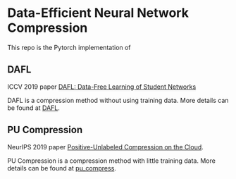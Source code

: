# Data-Efficient Neural Network Compression
This repo is the Pytorch implementation of 

## DAFL
ICCV 2019 paper [DAFL: Data-Free Learning of Student Networks](https://arxiv.org/pdf/1904.01186.pdf)

DAFL is a compression method without using training data. More details can be found at [DAFL](https://github.com/huawei-noah/DAFL/tree/master/DAFL).

## PU Compression
NeurIPS 2019 paper [Positive-Unlabeled Compression on the Cloud](https://arxiv.org/pdf/1909.09757.pdf).

PU Compression is a compression method with little training data. More details can be found at [pu_compress](https://github.com/huawei-noah/DAFL/tree/master/pu_compress).
